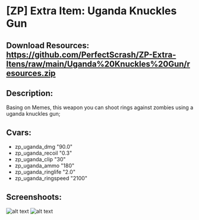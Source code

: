 # [ZP] Extra Item: Uganda Knuckles Gun

## Download Resources: https://github.com/PerfectScrash/ZP-Extra-Itens/raw/main/Uganda%20Knuckles%20Gun/resources.zip

## Description:
  Basing on Memes, this weapon you can shoot rings against zombies using a uganda knuckles gun;

## Cvars:
- zp_uganda_dmg "90.0"
- zp_uganda_recoil "0.3"
- zp_uganda_clip "30"
- zp_uganda_ammo "180"
- zp_uganda_ringlife "2.0"
- zp_uganda_ringspeed "2100"

## Screenshoots:
![alt text](https://steamuserimages-a.akamaihd.net/ugc/1692751721951380010/B70D14BA56C4D96FC4FF21D3A53F67EDDF479DEA)
![alt text](https://steamuserimages-a.akamaihd.net/ugc/1692751721951379860/C89BC101D94234D1B27CB36D824410A46DE34A55)
